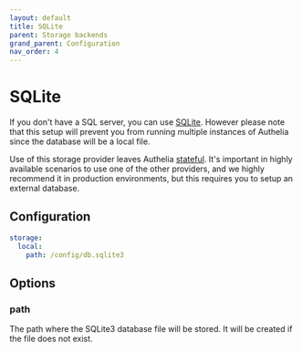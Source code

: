 ```yaml
---
layout: default
title: SQLite
parent: Storage backends
grand_parent: Configuration
nav_order: 4
---
```


# SQLite

If you don't have a SQL server, you can use [SQLite](https://en.wikipedia.org/wiki/SQLite).
However please note that this setup will prevent you from running multiple
instances of Authelia since the database will be a local file.

Use of this storage provider leaves Authelia [stateful](../features/statelessness.md). It's important in highly 
available scenarios to use one of the other providers, and we highly recommend it in production environments, but this
requires you to setup an external database.

## Configuration

```yaml
storage:
  local:
    path: /config/db.sqlite3
```

## Options

### path

The path where the SQLite3 database file will be stored. It will be created if the file does not exist.
